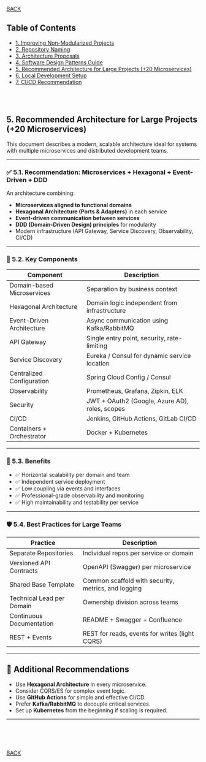 [BACK](README.md)

## Table of Contents

- [1. Improving Non-Modularized Projects](section1_projects.md)
- [2. Repository Naming](section2_repositories.md)
- [3. Architecture Proposals](section3_arquitecture.md)
- [4. Software Design Patterns Guide](section4_patterns.md)
- [5. Recommended Architecture for Large Projects (+20 Microservices)](section5_architecture_recommended.md)
- [6. Local Development Setup](section6_local_environment.md)
- [7. CI/CD Recommendation](section7_cicd.md)


<br/>
<br/>

## 5. Recommended Architecture for Large Projects (+20 Microservices)

This document describes a modern, scalable architecture ideal for systems with multiple microservices and distributed development teams.

---

### ✅ 5.1. Recommendation: Microservices + Hexagonal + Event-Driven + DDD

An architecture combining:
- **Microservices aligned to functional domains**
- **Hexagonal Architecture (Ports & Adapters)** in each service
- **Event-driven communication between services**
- **DDD (Domain-Driven Design) principles** for modularity
- Modern infrastructure (API Gateway, Service Discovery, Observability, CI/CD)

---

### 🧭 5.2. Key Components

| Component                | Description                                                 |
|--------------------------|-------------------------------------------------------------|
| Domain-based Microservices | Separation by business context                            |
| Hexagonal Architecture   | Domain logic independent from infrastructure                |
| Event-Driven Architecture| Async communication using Kafka/RabbitMQ                    |
| API Gateway              | Single entry point, security, rate-limiting                 |
| Service Discovery        | Eureka / Consul for dynamic service location                |
| Centralized Configuration| Spring Cloud Config / Consul                                |
| Observability            | Prometheus, Grafana, Zipkin, ELK                            |
| Security                 | JWT + OAuth2 (Google, Azure AD), roles, scopes              |
| CI/CD                    | Jenkins, GitHub Actions, GitLab CI/CD                      |
| Containers + Orchestrator| Docker + Kubernetes                                         |

---

### 🧠 5.3. Benefits

- ✅ Horizontal scalability per domain and team
- ✅ Independent service deployment
- ✅ Low coupling via events and interfaces
- ✅ Professional-grade observability and monitoring
- ✅ High maintainability and testability per service

---

### 🛡️ 5.4. Best Practices for Large Teams

| Practice                  | Description                                                |
|---------------------------|------------------------------------------------------------|
| Separate Repositories     | Individual repos per service or domain                     |
| Versioned API Contracts   | OpenAPI (Swagger) per microservice                         |
| Shared Base Template      | Common scaffold with security, metrics, and logging        |
| Technical Lead per Domain | Ownership division across teams                            |
| Continuous Documentation  | README + Swagger + Confluence                              |
| REST + Events             | REST for reads, events for writes (light CQRS)             |

---

## 📌 Additional Recommendations

- Use **Hexagonal Architecture** in every microservice.
- Consider CQRS/ES for complex event logic.
- Use **GitHub Actions** for simple and effective CI/CD.
- Prefer **Kafka/RabbitMQ** to decouple critical services.
- Set up **Kubernetes** from the beginning if scaling is required.

---
<br/>
<br/>
<br/>

[BACK](README.md)
